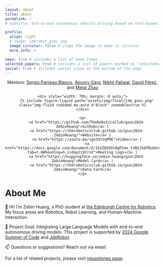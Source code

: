 ```yaml
---
layout: about
title: about
permalink: /
# subtitle: End-to-end autonomous vehicle driving based on text-based instructions

profile:
  align: right
  # image: jderobot_gsoc.jpg
  image_circular: false # crops the image to make it circular
  more_info: >

news: true # includes a list of news items
selected_papers: true # includes a list of papers marked as "selected={true}"
social: true # includes social icons at the bottom of the page
---
```


<div style="text-align: center;">
    Mentors:
    <a href="mailto:sergiopaniegoblanco@gmail.com">Sergio Paniego Blanco</a>,
    <a href="mailto:apoorvgarg.ms@gmail.com">Apoorv Garg</a>,
    <a href="mailto:nikhil.paliwal14@gmail.com">Nikhil Paliwal</a>,
    <a href="mailto:david.perez.saura@upm.es">David Pérez</a>,
    and <a href="mailto:skyler.zhaomeiqi@gmail.com">Meiqi Zhao</a>

    <div style="width: 70%; margin: 0 auto;">
        {% include figure.liquid path="assets/img/final/jde_gsoc.png" class="img-fluid rounded mx-auto d-block" zoomable=true %}
    </div>

    <p>
        <a href="https://github.com/TheRoboticsClub/gsoc2024-ZebinHuang">GitHub</a> |
        <a href="https://theroboticsclub.github.io/gsoc2024-ZebinHuang/">Website</a> |
        <a href="https://youtu.be/xgn3StVqPRE">Video</a> |
        <a href="https://docs.google.com/document/d/1b2ZEU5Gt8gP2ae_YzNSJSd7RukUrsG_aDJFLnbvoQiM/edit?tab=t.0#heading=h.isdep2i97rn2">Meeting Logs</a> |
        <a href="https://huggingface.co/zebin-huang/gsoc2024-ZebinHuang">Model Card</a> |
        <a href="https://theroboticsclub.github.io/gsoc2024-ZebinHuang/">Data Card</a>
    </p>
</div>


# About Me

👋 Hi! I'm Zebin Huang, a PhD student at [the Edinburgh Centre for Robotics](https://www.edinburgh-robotics.org/students/zebin-huang). My focus areas are Robotics, Robot Learning, and Human-Machine Interaction.

🚀 Project Goal: Integrating Large Language Models with end-to-end autonomous driving models. This project is supported by [2024 Google Summer of Code](https://summerofcode.withgoogle.com/) and [JdeRobot](https://jderobot.github.io/activities/gsoc/2024#ideas-list).

📫 Questions or suggestions? Reach out via email.

For a list of related projects, please visit [repositories page](/gsoc2024-ZebinHuang/repositories/).
